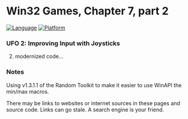 # Win32 Games, Chapter 7, part 2
[![Language](https://img.shields.io/badge/Language%20-C++-blue.svg)](https://github.com/GeorgePimpleton/Win32-games/)
[![Platform](https://img.shields.io/badge/Platform%20-Win32-blue.svg)](https://github.com/GeorgePimpleton/Win32-games/)
### UFO 2: Improving Input with Joysticks

2. modernized code...

### Notes
Using v1.3.1.1 of the Random Toolkit to make it easier to use WinAPI the min/max macros.

There may be links to websites or internet sources in these pages and source code. Links can go stale. A search engine is your friend.
